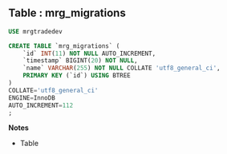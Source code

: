 Table : mrg_migrations
----------------------

```SQL
USE mrgtradedev

CREATE TABLE `mrg_migrations` (
	`id` INT(11) NOT NULL AUTO_INCREMENT,
	`timestamp` BIGINT(20) NOT NULL,
	`name` VARCHAR(255) NOT NULL COLLATE 'utf8_general_ci',
	PRIMARY KEY (`id`) USING BTREE
)
COLLATE='utf8_general_ci'
ENGINE=InnoDB
AUTO_INCREMENT=112
;
```
__Notes__

+ Table